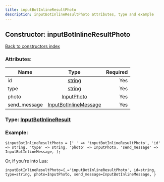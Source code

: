 ```yaml
---
title: inputBotInlineResultPhoto
description: inputBotInlineResultPhoto attributes, type and example
---
```

## Constructor: inputBotInlineResultPhoto  
[Back to constructors index](index.md)



### Attributes:

| Name     |    Type       | Required |
|----------|:-------------:|---------:|
|id|[string](../types/string.md) | Yes|
|type|[string](../types/string.md) | Yes|
|photo|[InputPhoto](../types/InputPhoto.md) | Yes|
|send\_message|[InputBotInlineMessage](../types/InputBotInlineMessage.md) | Yes|



### Type: [InputBotInlineResult](../types/InputBotInlineResult.md)


### Example:

```
$inputBotInlineResultPhoto = ['_' => 'inputBotInlineResultPhoto', 'id' => string, 'type' => string, 'photo' => InputPhoto, 'send_message' => InputBotInlineMessage, ];
```  

Or, if you're into Lua:  


```
inputBotInlineResultPhoto={_='inputBotInlineResultPhoto', id=string, type=string, photo=InputPhoto, send_message=InputBotInlineMessage, }

```


